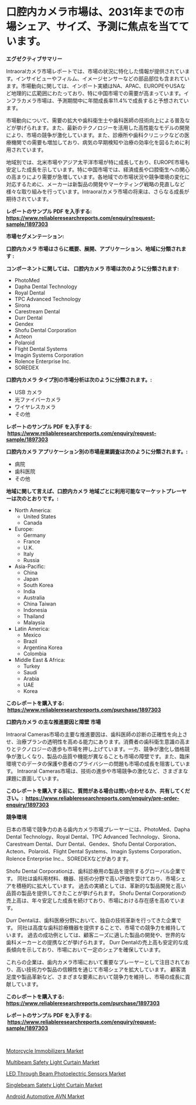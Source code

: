 <p><h1>口腔内カメラ市場は、2031年までの市場シェア、サイズ、予測に焦点を当てています。</h1></p><p><strong>エグゼクティブサマリー</strong></p>
<p><p>Intraoralカメラ市場レポートでは、市場の状況に特化した情報が提供されています。インサイビューやフィルム、イメージセンサーなどの部品部位も含まれています。市場動向に関しては、インポート実績はNA、APAC、EUROPEやUSAなど地理的に広範囲にわたっており、特に中国市場での需要が高まっています。インフラカメラ市場は、予測期間中に年間成長率11.4%で成長すると予想されています。</p><p>市場動向について、需要の拡大や歯科衛生士や歯科医師の技術向上による普及などが挙げられます。また、最新のテクノロジーを活用した高性能なモデルの開発により、市場の競争が激化しています。また、診療所や歯科クリニックなどの医療機関での需要も増加しており、病気の早期検知や治療の効率化を図るために利用されています。</p><p>地域別では、北米市場やアジア太平洋市場が特に成長しており、EUROPE市場も安定した成長を示しています。特に中国市場では、経済成長や口腔衛生への関心の高まりにより需要が急増しています。各地域での市場状況や競争環境の変化に対応するために、メーカーは新製品の開発やマーケティング戦略の見直しなど様々な取り組みを行っています。Intraoralカメラ市場の将来は、さらなる成長が期待されています。</p></p>
<p><strong>レポートのサンプル PDF を入手する: <a href="https://www.reliableresearchreports.com/enquiry/request-sample/1897303">https://www.reliableresearchreports.com/enquiry/request-sample/1897303</a></strong></p>
<p><strong>市場セグメンテーション:</strong></p>
<p><strong> 口腔内カメラ 市場はさらに概要、展開、アプリケーション、地域に分類されます :</strong></p>
<p><strong>コンポーネントに関しては、 口腔内カメラ 市場は次のように分類されます: &nbsp;</strong></p>
<p><ul><li>PhotoMed</li><li>Dapha Dental Technology</li><li>Royal Dental</li><li>TPC Advanced Technology</li><li>Sirona</li><li>Carestream Dental</li><li>Durr Dental</li><li>Gendex</li><li>Shofu Dental Corporation</li><li>Acteon</li><li>Polaroid</li><li>Flight Dental Systems</li><li>Imagin Systems Corporation</li><li>Rolence Enterprise Inc.</li><li>SOREDEX</li></ul></p>
<p><strong> 口腔内カメラ タイプ別の市場分析は次のように分類されます。:</strong></p>
<p><ul><li>USB カメラ</li><li>光ファイバーカメラ</li><li>ワイヤレスカメラ</li><li>その他</li></ul></p>
<p><strong>レポートのサンプル PDF を入手する: &nbsp;<a href="https://www.reliableresearchreports.com/enquiry/request-sample/1897303">https://www.reliableresearchreports.com/enquiry/request-sample/1897303</a></strong></p>
<p><strong> 口腔内カメラ アプリケーション別の市場産業調査は次のように分類されます。:</strong></p>
<p><ul><li>病院</li><li>歯科医院</li><li>その他</li></ul></p>
<p><strong>地域に関して言えば、口腔内カメラ 地域ごとに利用可能なマーケットプレーヤーは次のとおりです。:</strong></p>
<p><ul>
    <li>
        North America:
        <ul>
            <li>United States</li>
            <li>Canada</li>
        </ul>
    </li>
    <li>
        Europe:
        <ul>
            <li>Germany</li>
            <li>France</li>
            <li>U.K.</li>
            <li>Italy</li>
            <li>Russia</li>
        </ul>
    </li>
    <li>
        Asia-Pacific:
        <ul>
            <li>China</li>
            <li>Japan</li>
            <li>South Korea</li>
            <li>India</li>
            <li>Australia</li>
            <li>China Taiwan</li>
            <li>Indonesia</li>
            <li>Thailand</li>
            <li>Malaysia</li>
        </ul>
    </li>
    <li>
        Latin America:
        <ul>
            <li>Mexico</li>
            <li>Brazil</li>
            <li>Argentina Korea</li>
            <li>Colombia</li>
        </ul>
    </li>
    <li>
        Middle East & Africa:
        <ul>
            <li>Turkey</li>
            <li>Saudi</li>
            <li>Arabia</li>
            <li>UAE</li>
            <li>Korea</li>
        </ul>
    </li>
    </ul></p>
<p><strong>このレポートを購入する: &nbsp;<a href="https://www.reliableresearchreports.com/purchase/1897303">https://www.reliableresearchreports.com/purchase/1897303</a></strong></p>
<p><strong>口腔内カメラ の主な推進要因と障壁 市場</strong></p>
<p><p>Intraoral Cameras市場の主要な推進要因は、歯科医師の診断の正確性を向上させ、治療プランの透明性を高める能力にあります。消費者の歯科衛生意識の高まりとテクノロジーの進歩も市場を押し上げています。一方、競争が激化し価格競争が激しくなり、製品の品質や機能が異なることも市場の障壁です。また、臨床環境でのデータの保護や患者のプライバシーの問題も市場の成長を阻害しています。 Intraoral Cameras市場は、技術の進歩や市場競争の激化など、さまざまな課題に直面しています。</p></p>
<p><strong>このレポートを購入する前に、質問がある場合は問い合わせるか、共有してください。:&nbsp; <a href="https://www.reliableresearchreports.com/enquiry/pre-order-enquiry/1897303">https://www.reliableresearchreports.com/enquiry/pre-order-enquiry/1897303</a></strong></p>
<p><strong>競争環境</strong></p>
<p><p>日本の市場で競争力のある歯内カメラ市場プレーヤーには、PhotoMed、Dapha Dental Technology、Royal Dental、TPC Advanced Technology、Sirona、Carestream Dental、Durr Dental、Gendex、Shofu Dental Corporation、Acteon、Polaroid、Flight Dental Systems、Imagin Systems Corporation、Rolence Enterprise Inc.、SOREDEXなどがあります。</p><p>Shofu Dental Corporationは、歯科診療用の製品を提供するグローバル企業です。 同社は歯科用材料、機器、技術の分野で高い評価を受けており、市場シェアを積極的に拡大しています。 過去の実績としては、革新的な製品開発と高い品質の製品を提供してきたことが挙げられます。 Shofu Dental Corporationの売上高は、年々安定した成長を続けており、市場における存在感を高めています。</p><p>Durr Dentalは、歯科医療分野において、独自の技術革新を行ってきた企業です。 同社は高度な歯科診療機器を提供することで、市場での競争力を維持しています。 過去の成功例としては、顧客ニーズに適した製品の開発や、世界的な歯科メーカーとの提携などが挙げられます。 Durr Dentalの売上高も安定的な成長傾向を示しており、市場において一定のシェアを確保しています。</p><p>これらの企業は、歯内カメラ市場において重要なプレーヤーとして注目されており、高い技術力や製品の信頼性を通じて市場シェアを拡大しています。 顧客満足度や製品革新など、さまざまな要素において競争力を維持し、市場の成長に貢献しています。</p></p>
<p><strong>このレポートを購入する: &nbsp; <a href="https://www.reliableresearchreports.com/purchase/1897303">https://www.reliableresearchreports.com/purchase/1897303</a></strong></p>
<p><strong>レポートのサンプル PDF を入手する: &nbsp;<a href="https://www.reliableresearchreports.com/enquiry/request-sample/1897303">https://www.reliableresearchreports.com/enquiry/request-sample/1897303</a></strong><strong></strong></p>
<p>&nbsp;</p>
<p><p><a href="https://view.publitas.com/reportprime-1/motorcycle-immobilizers-market-size-market-share-and-global-market-analysis-report-2024-2031/">Motorcycle Immobilizers Market</a></p><p><a href="https://bubble-tree-ea4.notion.site/Multibeam-Safety-Light-Curtain-Market-Research-Report-Forecasted-for-Period-from-2024-2031-by-Mar-3d21f0d374f4409893f5ceb9ada523d7">Multibeam Safety Light Curtain Market</a></p><p><a href="https://bubble-tree-ea4.notion.site/LED-Through-Beam-Photoelectric-Sensors-Market-Size-Market-Share-and-Global-Market-Analysis-Report--48a90a59967143c2b4532ea1a669bc2c">LED Through Beam Photoelectric Sensors Market</a></p><p><a href="https://thundering-castanet-c65.notion.site/Singlebeam-Satety-Light-Curtain-Market-Size-Reflecting-a-Forecast-Till-2031-Market-By-Type-By-Appl-23533f67563c429d8328a453ccba60a8">Singlebeam Satety Light Curtain Market</a></p><p><a href="https://view.publitas.com/reportprime-1/android-automotive-avn-market-analysis-and-market-size-global-industry-overview-market-segmentation-and-forecast-2024-to-2031/">Android Automotive AVN Market</a></p></p>